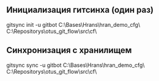 ## Инициализация гитсинха (один раз)

gitsync init -u gitbot C:\Bases\Hrans\hran_demo_cfg\ C:\Repositorys\otus_git_flow\src\cf\

## Синхронизация с хранилищем

gitsync sync -u gitbot C:\Bases\Hrans\hran_demo_cfg\ C:\Repositorys\otus_git_flow\src\cf\